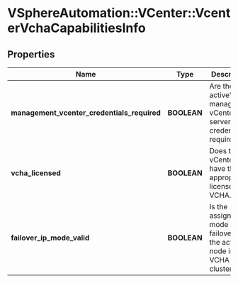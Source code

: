 # VSphereAutomation::VCenter::VcenterVchaCapabilitiesInfo

## Properties
Name | Type | Description | Notes
------------ | ------------- | ------------- | -------------
**management_vcenter_credentials_required** | **BOOLEAN** | Are the active&#39;s management vCenter server credentials required. | [optional] 
**vcha_licensed** | **BOOLEAN** | Does the vCenter have the appropriate license for VCHA. | [optional] 
**failover_ip_mode_valid** | **BOOLEAN** | Is the assignment mode of failover IP of the active node in the VCHA cluster valid. | [optional] 


